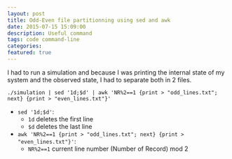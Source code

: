 ```yaml
---
layout: post
title: Odd-Even file partitionning using sed and awk
date: 2015-07-15 15:09:00
description: Useful command
tags: code command-line
categories:
featured: true
---
```


I had to run a simulation and because I was printing the internal state of my system and the observed state, I had to separate both in 2 files.

```shell
./simulation | sed '1d;$d' | awk 'NR%2==1 {print > "odd_lines.txt"; next} {print > "even_lines.txt"}'
```

- `sed '1d;$d'`:
  - `1d` deletes the first line
  - `$d` deletes the last line
- `awk 'NR%2==1 {print > "odd_lines.txt"; next} {print > "even_lines.txt"}'`:
  - `NR%2==1` current line number (Number of Record) mod 2
